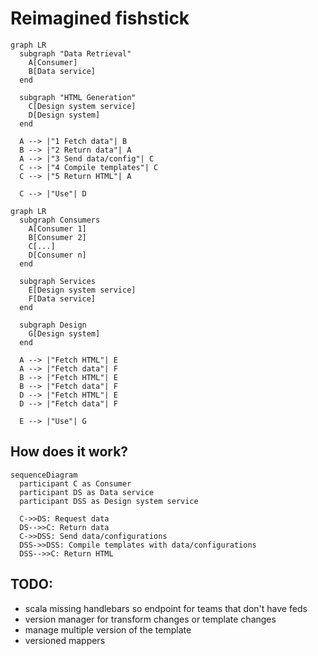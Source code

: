 # Reimagined fishstick

```mermaid
graph LR
  subgraph "Data Retrieval"
    A[Consumer]
    B[Data service]
  end

  subgraph "HTML Generation"
    C[Design system service]
    D[Design system]
  end

  A --> |"1 Fetch data"| B
  B --> |"2 Return data"| A
  A --> |"3 Send data/config"| C
  C --> |"4 Compile templates"| C
  C --> |"5 Return HTML"| A

  C --> |"Use"| D
```

```mermaid
graph LR
  subgraph Consumers
    A[Consumer 1]
    B[Consumer 2]
    C[...]
    D[Consumer n]
  end

  subgraph Services
    E[Design system service]
    F[Data service]
  end

  subgraph Design
    G[Design system]
  end

  A --> |"Fetch HTML"| E
  A --> |"Fetch data"| F
  B --> |"Fetch HTML"| E
  B --> |"Fetch data"| F
  D --> |"Fetch HTML"| E
  D --> |"Fetch data"| F

  E --> |"Use"| G
```

## How does it work?

```mermaid
sequenceDiagram
  participant C as Consumer
  participant DS as Data service
  participant DSS as Design system service

  C->>DS: Request data
  DS-->>C: Return data
  C->>DSS: Send data/configurations
  DSS->>DSS: Compile templates with data/configurations
  DSS-->>C: Return HTML
```

## TODO:

- scala missing handlebars so endpoint for teams that don't have feds
- version manager for transform changes or template changes
- manage multiple version of the template
- versioned mappers

